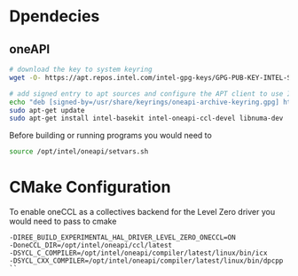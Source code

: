 # Dpendecies

## oneAPI

```bash
# download the key to system keyring
wget -O- https://apt.repos.intel.com/intel-gpg-keys/GPG-PUB-KEY-INTEL-SW-PRODUCTS.PUB | gpg --dearmor | sudo tee /usr/share/keyrings/oneapi-archive-keyring.gpg > /dev/null

# add signed entry to apt sources and configure the APT client to use Intel repository:
echo "deb [signed-by=/usr/share/keyrings/oneapi-archive-keyring.gpg] https://apt.repos.intel.com/oneapi all main" | sudo tee /etc/apt/sources.list.d/oneAPI.list
sudo apt-get update
sudo apt-get install intel-basekit intel-oneapi-ccl-devel libnuma-dev
```

Before building or running programs you would need to
```bash
source /opt/intel/oneapi/setvars.sh
```

# CMake Configuration

To enable oneCCL as a collectives backend for the Level Zero driver
you would need to pass to cmake
```
-DIREE_BUILD_EXPERIMENTAL_HAL_DRIVER_LEVEL_ZERO_ONECCL=ON
-DoneCCL_DIR=/opt/intel/oneapi/ccl/latest
-DSYCL_C_COMPILER=/opt/intel/oneapi/compiler/latest/linux/bin/icx
-DSYCL_CXX_COMPILER=/opt/intel/oneapi/compiler/latest/linux/bin/dpcpp
``
